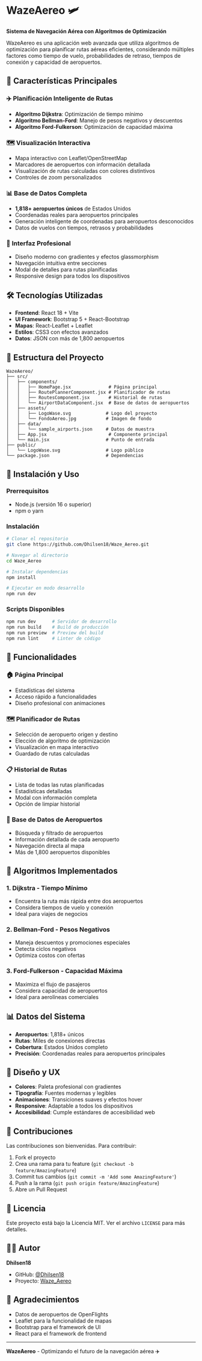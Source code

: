 # WazeAereo 🛩️

**Sistema de Navegación Aérea con Algoritmos de Optimización**

WazeAereo es una aplicación web avanzada que utiliza algoritmos de optimización para planificar rutas aéreas eficientes, considerando múltiples factores como tiempo de vuelo, probabilidades de retraso, tiempos de conexión y capacidad de aeropuertos.

## 🚀 Características Principales

### ✈️ **Planificación Inteligente de Rutas**
- **Algoritmo Dijkstra**: Optimización de tiempo mínimo
- **Algoritmo Bellman-Ford**: Manejo de pesos negativos y descuentos
- **Algoritmo Ford-Fulkerson**: Optimización de capacidad máxima

### 🗺️ **Visualización Interactiva**
- Mapa interactivo con Leaflet/OpenStreetMap
- Marcadores de aeropuertos con información detallada
- Visualización de rutas calculadas con colores distintivos
- Controles de zoom personalizados

### 📊 **Base de Datos Completa**
- **1,818+ aeropuertos únicos** de Estados Unidos
- Coordenadas reales para aeropuertos principales
- Generación inteligente de coordenadas para aeropuertos desconocidos
- Datos de vuelos con tiempos, retrasos y probabilidades

### 🎨 **Interfaz Profesional**
- Diseño moderno con gradientes y efectos glassmorphism
- Navegación intuitiva entre secciones
- Modal de detalles para rutas planificadas
- Responsive design para todos los dispositivos

## 🛠️ Tecnologías Utilizadas

- **Frontend**: React 18 + Vite
- **UI Framework**: Bootstrap 5 + React-Bootstrap
- **Mapas**: React-Leaflet + Leaflet
- **Estilos**: CSS3 con efectos avanzados
- **Datos**: JSON con más de 1,800 aeropuertos

## 📁 Estructura del Proyecto

```
WazeAereo/
├── src/
│   ├── components/
│   │   ├── HomePage.jsx              # Página principal
│   │   ├── RoutePlannerComponent.jsx # Planificador de rutas
│   │   ├── RoutesComponent.jsx       # Historial de rutas
│   │   └── AirportDataComponent.jsx  # Base de datos de aeropuertos
│   ├── assets/
│   │   ├── LogoWase.svg             # Logo del proyecto
│   │   └── FondoAereo.jpg           # Imagen de fondo
│   ├── data/
│   │   └── sample_airports.json     # Datos de muestra
│   ├── App.jsx                       # Componente principal
│   └── main.jsx                     # Punto de entrada
├── public/
│   └── LogoWase.svg                 # Logo público
└── package.json                     # Dependencias
```

## 🚀 Instalación y Uso

### Prerrequisitos
- Node.js (versión 16 o superior)
- npm o yarn

### Instalación
```bash
# Clonar el repositorio
git clone https://github.com/Dhilsen18/Waze_Aereo.git

# Navegar al directorio
cd Waze_Aereo

# Instalar dependencias
npm install

# Ejecutar en modo desarrollo
npm run dev
```

### Scripts Disponibles
```bash
npm run dev      # Servidor de desarrollo
npm run build    # Build de producción
npm run preview  # Preview del build
npm run lint     # Linter de código
```

## 🎯 Funcionalidades

### 🏠 **Página Principal**
- Estadísticas del sistema
- Acceso rápido a funcionalidades
- Diseño profesional con animaciones

### 🗺️ **Planificador de Rutas**
- Selección de aeropuerto origen y destino
- Elección de algoritmo de optimización
- Visualización en mapa interactivo
- Guardado de rutas calculadas

### 📋 **Historial de Rutas**
- Lista de todas las rutas planificadas
- Estadísticas detalladas
- Modal con información completa
- Opción de limpiar historial

### 🛫 **Base de Datos de Aeropuertos**
- Búsqueda y filtrado de aeropuertos
- Información detallada de cada aeropuerto
- Navegación directa al mapa
- Más de 1,800 aeropuertos disponibles

## 🔧 Algoritmos Implementados

### 1. **Dijkstra** - Tiempo Mínimo
- Encuentra la ruta más rápida entre dos aeropuertos
- Considera tiempos de vuelo y conexión
- Ideal para viajes de negocios

### 2. **Bellman-Ford** - Pesos Negativos
- Maneja descuentos y promociones especiales
- Detecta ciclos negativos
- Optimiza costos con ofertas

### 3. **Ford-Fulkerson** - Capacidad Máxima
- Maximiza el flujo de pasajeros
- Considera capacidad de aeropuertos
- Ideal para aerolíneas comerciales

## 📊 Datos del Sistema

- **Aeropuertos**: 1,818+ únicos
- **Rutas**: Miles de conexiones directas
- **Cobertura**: Estados Unidos completo
- **Precisión**: Coordenadas reales para aeropuertos principales

## 🎨 Diseño y UX

- **Colores**: Paleta profesional con gradientes
- **Tipografía**: Fuentes modernas y legibles
- **Animaciones**: Transiciones suaves y efectos hover
- **Responsive**: Adaptable a todos los dispositivos
- **Accesibilidad**: Cumple estándares de accesibilidad web

## 🤝 Contribuciones

Las contribuciones son bienvenidas. Para contribuir:

1. Fork el proyecto
2. Crea una rama para tu feature (`git checkout -b feature/AmazingFeature`)
3. Commit tus cambios (`git commit -m 'Add some AmazingFeature'`)
4. Push a la rama (`git push origin feature/AmazingFeature`)
5. Abre un Pull Request

## 📝 Licencia

Este proyecto está bajo la Licencia MIT. Ver el archivo `LICENSE` para más detalles.

## 👨‍💻 Autor

**Dhilsen18**
- GitHub: [@Dhilsen18](https://github.com/Dhilsen18)
- Proyecto: [Waze_Aereo](https://github.com/Dhilsen18/Waze_Aereo)

## 🙏 Agradecimientos

- Datos de aeropuertos de OpenFlights
- Leaflet para la funcionalidad de mapas
- Bootstrap para el framework de UI
- React para el framework de frontend

---

**WazeAereo** - Optimizando el futuro de la navegación aérea ✈️